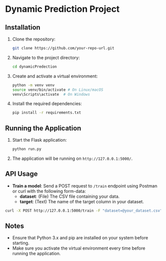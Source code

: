# Dynamic Prediction Project

## Installation

1. Clone the repository:
    ```bash
    git clone https://github.com/your-repo-url.git
    ```

2. Navigate to the project directory:
    ```bash
    cd dynamicPredection
    ```

3. Create and activate a virtual environment:
    ```bash
    python -m venv venv
    source venv/bin/activate # On Linux/macOS
    venv\Scripts\activate  # On Windows
    ```

4. Install the required dependencies:
    ```bash
    pip install -r requirements.txt
    ```

## Running the Application

1. Start the Flask application:
    ```bash
    python run.py
    ```

2. The application will be running on `http://127.0.0.1:5000/`.

## API Usage

- **Train a model**: Send a POST request to `/train` endpoint using Postman or curl with the following form-data:
  - **dataset**: (File) The CSV file containing your data.
  - **target**: (Text) The name of the target column in your dataset.

```bash
curl -X POST http://127.0.0.1:5000/train -F "dataset=@your_dataset.csv" -F "target=your_target_column"
```

## Notes

- Ensure that Python 3.x and pip are installed on your system before starting.
- Make sure you activate the virtual environment every time before running the application.


